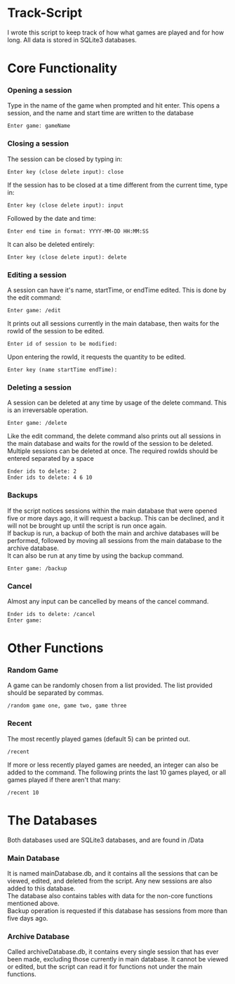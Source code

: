 # Track-Script

I wrote this script to keep track of how what games are played and for how long. All data is stored in SQLite3 databases.

Core Functionality
==================

### Opening a session

Type in the name of the game when prompted and hit enter. This opens a session, and the name and start time are written to the database

```
Enter game: gameName
```

### Closing a session

The session can be closed by typing in:

```
Enter key (close delete input): close
```

If the session has to be closed at a time different from the current time, type in:

```
Enter key (close delete input): input
```

Followed by the date and time:

```
Enter end time in format: YYYY-MM-DD HH:MM:SS
```

It can also be deleted entirely:

```
Enter key (close delete input): delete
```

### Editing a session

A session can have it's name, startTime, or endTime edited. This is done by the edit command:

```
Enter game: /edit
```

It prints out all sessions currently in the main database, then waits for the rowId of the session to be edited.

```
Enter id of session to be modified: 
```

Upon entering the rowId, it requests the quantity to be edited.

```
Enter key (name startTime endTime): 
```

### Deleting a session

A session can be deleted at any time by usage of the delete command. This is an irreversable operation.

```
Enter game: /delete
```

Like the edit command, the delete command also prints out all sessions in the main database and waits for the rowId of the session to be deleted. Multiple sessions can be deleted at once. The required rowIds should be entered separated by a space

```
Ender ids to delete: 2
Ender ids to delete: 4 6 10
```

### Backups

If the script notices sessions within the main database that were opened five or more days ago, it will request a backup. This can be declined, and it will not be brought up until the script is run once again.  
If backup is run, a backup of both the main and archive databases will be performed, followed by moving all sessions from the main database to the archive database.  
It can also be run at any time by using the backup command.

```
Enter game: /backup
```

### Cancel

Almost any input can be cancelled by means of the cancel command.

```
Ender ids to delete: /cancel
Enter game:
```

Other Functions
===============

### Random Game

A game can be randomly chosen from a list provided. The list provided should be separated by commas.

```
/random game one, game two, game three
```

### Recent

The most recently played games (default 5) can be printed out.

```
/recent
```

If more or less recently played games are needed, an integer can also be added to the command. The following prints the last 10 games played, or all games played if there aren't that many:

```
/recent 10
```

The Databases
=============

Both databases used are SQLite3 databases, and are found in /Data

### Main Database

It is named mainDatabase.db, and it contains all the sessions that can be viewed, edited, and deleted from the script. Any new sessions are also added to this database.  
The database also contains tables with data for the non-core functions mentioned above.  
Backup operation is requested if this database has sessions from more than five days ago.

### Archive Database

Called archiveDatabase.db, it contains every single session that has ever been made, excluding those currently in main database. It cannot be viewed or edited, but the script can read it for functions not under the main functions.